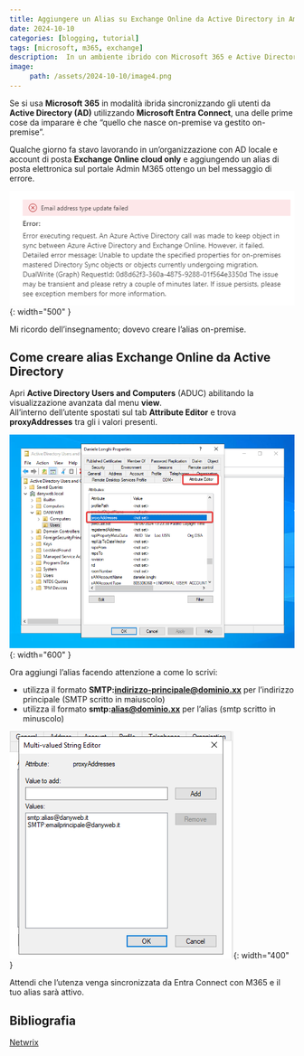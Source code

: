 ```yaml
---
title: Aggiungere un Alias su Exchange Online da Active Directory in Ambiente Ibrido
date: 2024-10-10
categories: [blogging, tutorial]
tags: [microsoft, m365, exchange]
description:  In un ambiente ibrido con Microsoft 365 e Active Directory, gestire alias di posta può risultare complesso. Questo articolo spiega come aggiungere un alias a un account Exchange Online sincronizzato da AD, evitando errori comuni.
image:
     path: /assets/2024-10-10/image4.png
---
```

Se si usa **Microsoft 365** in modalità ibrida sincronizzando gli utenti da **Active Directory (AD)** utilizzando **Microsoft Entra Connect**, una delle prime cose da imparare è che “quello che nasce on-premise va gestito on-premise”.

Qualche giorno fa stavo lavorando in un’organizzazione con AD locale e account di posta **Exchange Online cloud only** e aggiungendo un alias di posta elettronica sul portale Admin M365 ottengo un bel messaggio di errore.

![Errore in Exchange Online](/assets/2024-10-10/image2.png){: width="500" }

Mi ricordo dell’insegnamento; dovevo creare l’alias on-premise.

## Come creare alias Exchange Online da Active Directory
Apri **Active Directory Users and Computers** (ADUC) abilitando la visualizzazione avanzata dal menu **view**.  
All’interno dell’utente spostati sul tab **Attribute Editor** e trova **proxyAddresses** tra gli i valori presenti.  

![proxyAddresses in ADUC](/assets/2024-10-10/image3.png){: width="600" }

Ora aggiungi l’alias facendo attenzione a come lo scrivi:

- utilizza il formato **SMTP:[indirizzo-principale@dominio.xx](mailto:indirozzo-principale@daominio.xx)** per l’indirizzo principale (SMTP scritto in maiuscolo)  
- utilizza il formato **smtp:[alias@dominio.xx](mailto:alias@dominio.xx)** per l’alias (smtp scritto in minuscolo)

![Aggiunta dell'alias](/assets/2024-10-10/image1.png){: width="400" }

Attendi che l’utenza venga sincronizzata da Entra Connect con M365 e il tuo alias sarà attivo.

## Bibliografia
[Netwrix](https://blog.netwrix.com/2017/02/02/using-ad-to-add-an-alias-to-an-office-three-six-five-email-account/)